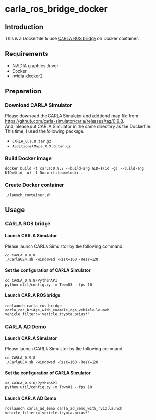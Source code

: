 # carla_ros_bridge_docker

## Introduction

This is a Dockerfile to use [CARLA ROS bridge](https://github.com/carla-simulator/ros-bridge) on Docker container.

## Requirements

* NVIDIA graphics driver
* Docker
* nvidia-docker2

## Preparation

### Download CARLA Simulator

Please download the CARLA Simulator and addtional map file from <https://github.com/carla-simulator/carla/releases/tag/0.9.8>.  
And, please put CARLA Simulator in the same directory as the Dockerfile.  
This time, I used the following package.

* `CARLA_0.9.8.tar.gz`
* `AdditionalMaps_0.9.8.tar.gz`

### Build Docker image

```shell
docker build -t carla:0.9.8 --build-arg GID=$(id -g) --build-arg UID=$(id -u) -f Dockerfile.melodic .
```

### Create Docker container

```shell
./launch_container.sh
```

## Usage

### CARLA ROS bridge

#### Launch CARLA Simulator

Please launch CARLA Simulator by the following command.

```shell
cd CARLA_0.9.8
./CarlaUE4.sh -windowed -ResX=160 -ResY=120
```

#### Set the configuration of CARLA Simulator

```shell
cd CARLA_0.9.8/PythonAPI
python util/config.py -m Town03 --fps 10
```

#### Launch CARLA ROS bridge

```shell
roslaunch carla_ros_bridge carla_ros_bridge_with_example_ego_vehicle.launch vehicle_filter:='vehicle.toyota.prius*'
```

### CARLA AD Demo

#### Launch CARLA Simulator

Please launch CARLA Simulator by the following command.

```shell
cd CARLA_0.9.8
./CarlaUE4.sh -windowed -ResX=160 -ResY=120
```

#### Set the configuration of CARLA Simulator

```shell
cd CARLA_0.9.8/PythonAPI
python util/config.py -m Town01 --fps 10
```

#### Launch CARLA AD Demo

```shell
roslaunch carla_ad_demo carla_ad_demo_with_rviz.launch vehicle_filter:='vehicle.toyota.prius*'
```
